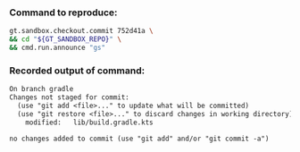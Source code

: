 ### Command to reproduce:
```bash
gt.sandbox.checkout.commit 752d41a \
&& cd "${GT_SANDBOX_REPO}" \
&& cmd.run.announce "gs"
```

### Recorded output of command:
```txt
On branch gradle
Changes not staged for commit:
  (use "git add <file>..." to update what will be committed)
  (use "git restore <file>..." to discard changes in working directory)
	modified:   lib/build.gradle.kts

no changes added to commit (use "git add" and/or "git commit -a")
```

